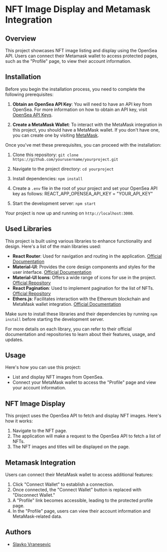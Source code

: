 # NFT Image Display and Metamask Integration

## Overview

This project showcases NFT image listing and display using the OpenSea API. Users can connect their Metamask wallet to access protected pages, such as the "Profile" page, to view their account information.

## Installation

Before you begin the installation process, you need to complete the following prerequisites:

1. **Obtain an OpenSea API Key**: You will need to have an API key from OpenSea. For more information on how to obtain an API key, visit [OpenSea API Keys](https://docs.opensea.io/reference/api-keys).

2. **Create a MetaMask Wallet**: To interact with the MetaMask integration in this project, you should have a MetaMask wallet. If you don't have one, you can create one by visiting [MetaMask](https://metamask.io/).

Once you've met these prerequisites, you can proceed with the installation:

1. Clone this repository: `git clone https://github.com/yourusername/yourproject.git`
2. Navigate to the project directory: `cd yourproject`
3. Install dependencies: `npm install`
4. Create a `.env` file in the root of your project and set your OpenSea API key as follows: REACT_APP_OPENSEA_API_KEY = "YOUR_API_KEY"


5. Start the development server: `npm start`

Your project is now up and running on `http://localhost:3000`.

## Used Libraries

This project is built using various libraries to enhance functionality and design. Here's a list of the main libraries used:

- **React Router**: Used for navigation and routing in the application. [Official Documentation](https://reactrouter.com/)
- **Material-UI**: Provides the core design components and styles for the user interface. [Official Documentation](https://material-ui.com/)
- **Material-UI Icons**: Offers a wide range of icons for use in the project. [Official Repository](https://github.com/mui-org/material-ui)
- **React Pagination**: Used to implement pagination for the list of NFTs. [Official Repository](https://github.com/vayser/react-paginate)
- **Ethers.js**: Facilitates interaction with the Ethereum blockchain and MetaMask wallet integration. [Official Documentation](https://docs.ethers.io/v5/)

Make sure to install these libraries and their dependencies by running `npm install` before starting the development server.

For more details on each library, you can refer to their official documentation and repositories to learn about their features, usage, and updates.

## Usage

Here's how you can use this project:

- List and display NFT images from OpenSea.
- Connect your MetaMask wallet to access the "Profile" page and view your account information.

## NFT Image Display

This project uses the OpenSea API to fetch and display NFT images. Here's how it works:

1. Navigate to the NFT page.
2. The application will make a request to the OpenSea API to fetch a list of NFTs.
3. The NFT images and titles will be displayed on the page.

## Metamask Integration

Users can connect their MetaMask wallet to access additional features:

1. Click "Connect Wallet" to establish a connection.
2. Once connected, the "Connect Wallet" button is replaced with "Disconnect Wallet."
3. A "Profile" link becomes accessible, leading to the protected profile page.
4. In the "Profile" page, users can view their account information and MetaMask-related data.


## Authors

- [Slavko Vranesevic](https://github.com/SlavkoVran)